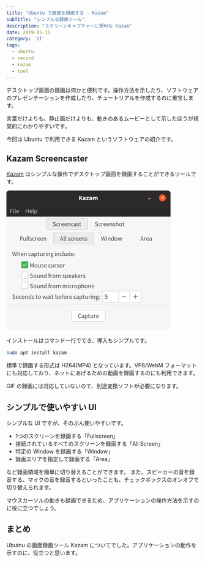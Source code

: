 ```yaml
---
title: "Ubuntu で画面を録画する - Kazam"
subTitle: "シンプルな録画ツール"
description: "スクリーンキャプチャーに便利な Kazam"
date: 2019-05-15
category: 'it'
tags:
  - ubuntu
  - record
  - kazam
  - tool
---
```


デスクトップ画面の録画は何かと便利です。操作方法を示したり、ソフトウェアのプレゼンテーションを作成したり、チュートリアルを作成するのに重宝します。

言葉だけよりも、静止画だけよりも、動きのあるムービーとして示したほうが視覚的にわかりやすいです。

今回は Ubuntu で利用できる Kazam というソフトウェアの紹介です。

## Kazam Screencaster

[Kazam](https://launchpad.net/kazam) はシンプルな操作でデスクトップ画面を録画することができるツールです。

![](./images/kazam.png)

インストールはコマンド一行ででき、導入もシンプルです。

```bash
sudo apt install kazam
```

標準で録画する形式は H264(MP4) となっています。VP8/WebM フォーマットにも対応しており、ネットにあげるための動画を録画するのにも利用できます。

GIF の録画には対応していないので、別途変換ソフトが必要になります。

## シンプルで使いやすい UI

シンプルな UI ですが、そのぶん使いやすいです。

- 1つのスクリーンを録画する「Fullscreen」
- 接続されているすべてのスクリーンを録画する「All Screen」
- 特定の Window を録画する「Window」
- 録画エリアを指定して録画する「Area」

など録画領域を簡単に切り替えることができます。
また、スピーカーの音を録音する、マイクの音を録音するといったことも、チェックボックスのオンオフで切り替えられます。

マウスカーソルの動きも録画できるため、アプリケーションの操作方法を示すのに役に立つでしょう。

## まとめ

Ubutnu の画面録画ツール Kazam についてでした。アプリケーションの動作を示すのに、役立つと思います。
